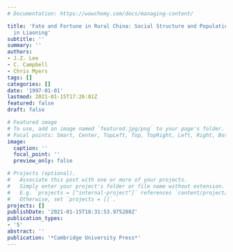 ```yaml
---
# Documentation: https://wowchemy.com/docs/managing-content/

title: 'Fate and Fortune in Rural China: Social Structure and Population Behavior
  in Liaoning'
subtitle: ''
summary: ''
authors:
- J.Z. Lee
- C. Campbell
- Chris Myers
tags: []
categories: []
date: '1997-01-01'
lastmod: 2021-01-15T17:26:01Z
featured: false
draft: false

# Featured image
# To use, add an image named `featured.jpg/png` to your page's folder.
# Focal points: Smart, Center, TopLeft, Top, TopRight, Left, Right, BottomLeft, Bottom, BottomRight.
image:
  caption: ''
  focal_point: ''
  preview_only: false

# Projects (optional).
#   Associate this post with one or more of your projects.
#   Simply enter your project's folder or file name without extension.
#   E.g. `projects = ["internal-project"]` references `content/project/deep-learning/index.md`.
#   Otherwise, set `projects = []`.
projects: []
publishDate: '2021-01-15T18:31:53.975288Z'
publication_types:
- '5'
abstract: ''
publication: '*Cambridge University Press*'
---
```

